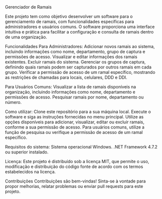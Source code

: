 Gerenciador de Ramais

Este projeto tem como objetivo desenvolver um software para o gerenciamento de ramais, com funcionalidades específicas para administradores e usuários comuns. O software proporciona uma interface intuitiva e prática para facilitar a configuração e consulta de ramais dentro de uma organização.

Funcionalidades Para Administradores:
Adicionar novos ramais ao sistema, incluindo informações como nome, departamento, grupo de captura e permissões de acesso.
Visualizar e editar informações dos ramais existentes.
Excluir ramais do sistema.
Gerenciar os grupos de captura, definindo quais ramais podem ser capturados por outros ramais em cada grupo.
Verificar a permissão de acesso de um ramal específico, mostrando as restrições de chamadas para locais, celulares, DDD e DDI.

Para Usuários Comuns:
Visualizar a lista de ramais disponíveis na organização, incluindo informações como nome, departamento e permissões de acesso.
Pesquisar ramais por nome, departamento ou número.

Como utilizar:
Clone este repositório para a sua máquina local.
Execute o software e siga as instruções fornecidas no menu principal.
Utilize as opções disponíveis para adicionar, visualizar, editar ou excluir ramais, conforme a sua permissão de acesso.
Para usuários comuns, utilize a função de pesquisa ou verifique a permissão de acesso de um ramal específico.

Requisitos do sistema:
Sistema operacional Windows.
.NET Framework 4.7.2 ou superior instalado.

Licença:
Este projeto é distribuído sob a licença MIT, que permite o uso, modificação e distribuição do código fonte de acordo com os termos estabelecidos na licença.

Contribuições
Contribuições são bem-vindas! Sinta-se à vontade para propor melhorias, relatar problemas ou enviar pull requests para este projeto.
